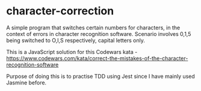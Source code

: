 # character-correction

A simple program that switches certain numbers for characters, in the context of errors in character recognition software. Scenario involves 0,1,5 being switched to O,I,S respectively, capital letters only.

This is a JavaScript solution for this Codewars kata - https://www.codewars.com/kata/correct-the-mistakes-of-the-character-recognition-software

Purpose of doing this is to practise TDD using Jest since I have mainly used Jasmine before.
